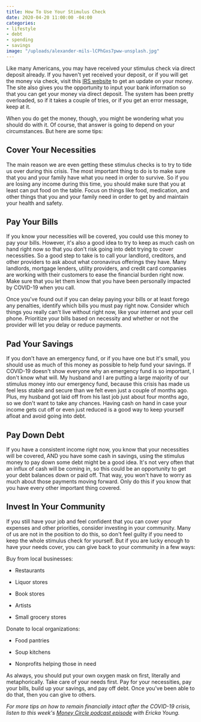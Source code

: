 ```yaml
---
title: How To Use Your Stimulus Check
date: 2020-04-20 11:00:00 -04:00
categories:
- lifestyle
- debt
- spending
- savings
image: "/uploads/alexander-mils-lCPhGxs7pww-unsplash.jpg"
---
```


Like many Americans, you may have received your stimulus check via direct deposit already. If you haven't yet received your deposit, or if you will get the money via check, visit this [IRS website](https://www.irs.gov/coronavirus/economic-impact-payments) to get an update on your money. The site also gives you the opportunity to input your bank information so that you can get your money via direct deposit. The system has been pretty overloaded, so if it takes a couple of tries, or if you get an error message, keep at it.

When you do get the money, though, you might be wondering what you should do with it. Of course, that answer is going to depend on your circumstances. But here are some tips:

## Cover Your Necessities

The main reason we are even getting these stimulus checks is to try to tide us over during this crisis. The most important thing to do is to make sure that you and your family have what you need  in order to survive. So if you are losing any income during this time, you should make sure that you at least can put food on the table. Focus on things like food, medication, and other things that you and your family need in order to get by and maintain your health and safety.

## Pay Your Bills

If you know your necessities will be covered, you could use this money to pay your bills. However, it's also a good idea to try to keep as much cash on hand right now so that you don't risk going into debt trying to cover necessities. So a good step to take is to call your landlord, creditors, and other providers to ask about what coronavirus offerings they have. Many landlords, mortgage lenders, utility providers, and credit card companies are working with their customers to ease the financial burden right now. Make sure that you let them know that you have been personally impacted by COVID-19 when you call.

Once you've found out if you can delay paying your bills or at least forego any penalties, identify which bills you must pay right now. Consider which things you really can't live without right now, like your internet and your cell phone. Prioritize your bills based on necessity and whether or not the provider will let you delay or reduce payments.

## Pad Your Savings

If you don't have an emergency fund, or if you have one but it's small, you should use as much of this money as possible to help fund your savings. If COVID-19 doesn't show everyone why an emergency fund is so important, I don't know what will. My husband and I are putting a large majority of our stimulus money into our emergency fund, because this crisis has made us feel less stable and secure than we felt even just a couple of months ago. Plus, my husband got laid off from his last job just about four months ago, so we don't want to take any chances. Having cash on hand in case your income gets cut off or even just reduced is a good way to keep yourself afloat and avoid going into debt.

## Pay Down Debt

If you have a consistent income right now, you know that your necessities will be covered, AND you have some cash in savings, using the stimulus money to pay down some debt might be a good idea. It's not very often that an influx of cash will be coming in, so this could be an opportunity to get your debt balances down or paid off. That way, you won't have to worry as much about those payments moving forward. Only do this if you know that you have every other important thing covered.

## Invest In Your Community

If you still have your job and feel confident that you can cover your expenses and other priorities, consider investing in your community. Many of us are not in the position to do this, so don't feel guilty if you need to keep the whole stimulus check for yourself. But if you are lucky enough to have your needs cover, you can give back to your community in a few ways:

Buy from local businesses:

* Restaurants

* Liquor stores

* Book stores

* Artists

* Small grocery stores

Donate to local organizations:

* Food pantries

* Soup kitchens

* Nonprofits helping those in need

As always, you should put your own oxygen mask on first, literally and metaphorically. Take care of your needs first. Pay for your necessities, pay your bills, build up your savings, and pay off debt. Once you've been able to do that, then you can give to others.

*For more tips on how to remain financially intact after the COVID-19 crisis, listen to this week's [Money Circle podcast episode](www.maggiegermano.com/podcast/how-to-emerge-from-quarantine-with-your-finances-intact/) with Ericka Young.*